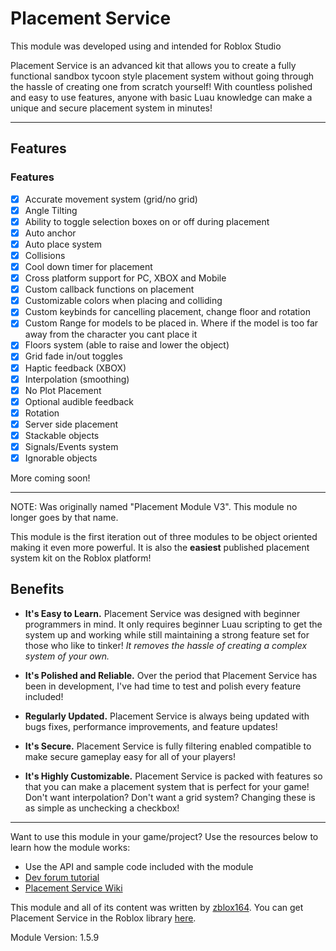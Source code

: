 # Placement Service

This module was developed using and intended for Roblox Studio

Placement Service is an advanced kit that allows you to create a fully functional sandbox tycoon style placement system without going through the hassle of creating one from scratch yourself! With countless polished and easy to use features, anyone with basic Luau knowledge can make a unique and secure placement system in minutes!

---

## Features

### **Features**
- [x] Accurate movement system (grid/no grid)
- [x] Angle Tilting
- [x] Ability to toggle selection boxes on or off during placement
- [x] Auto anchor
- [x] Auto place system
- [x] Collisions
- [x] Cool down timer for placement
- [x] Cross platform support for PC, XBOX and Mobile
- [x] Custom callback functions on placement
- [x] Customizable colors when placing and colliding
- [x] Custom keybinds for cancelling placement, change floor and rotation
- [x] Custom Range for models to be placed in. Where if the model is too far away from the character you cant place it
- [x] Floors system (able to raise and lower the object)
- [x] Grid fade in/out toggles
- [x] Haptic feedback (XBOX)
- [x] Interpolation (smoothing)
- [x] No Plot Placement
- [x] Optional audible feedback
- [x] Rotation
- [x] Server side placement
- [x] Stackable objects
- [x] Signals/Events system
- [x] Ignorable objects

More coming soon!

---

NOTE: Was originally named "Placement Module V3". This module no longer goes by that name.

This module is the first iteration out of three modules to be object oriented making it even more powerful. It is also the **easiest** published placement system kit on the Roblox platform! 

## Benefits

- **It's Easy to Learn.** 
Placement Service was designed with beginner programmers in mind. It only requires beginner Luau scripting to get the system up and working while still maintaining a strong feature set for those who like to tinker! *It removes the hassle of creating a complex system of your own.*

- **It's Polished and Reliable.** 
Over the period that Placement Service has been in development, I've had time to test and polish every feature included!

- **Regularly Updated.** 
Placement Service is always being updated with bugs fixes, performance improvements, and feature updates!

- **It's Secure.** 
Placement Service is fully filtering enabled compatible to make secure gameplay easy for all of your players!

- **It's Highly Customizable.** 
Placement Service is packed with features so that you can make a placement system that is perfect for your game! Don't want interpolation? Don't want a grid system? Changing these is as simple as unchecking a checkbox!
---

Want to use this module in your game/project? Use the resources below to learn how the module works:

- Use the API and sample code included with the module
- [Dev forum tutorial](https://devforum.roblox.com/t/how-to-use-placement-service/698753)
- [Placement Service Wiki](https://zblox164.github.io/PlacementService/)

This module and all of its content was written by [zblox164](https://www.roblox.com/users/60715914/profile). You can get Placement Service in the Roblox library [here](https://www.roblox.com/library/5073110873/Placement-Service).

Module Version: 1.5.9
